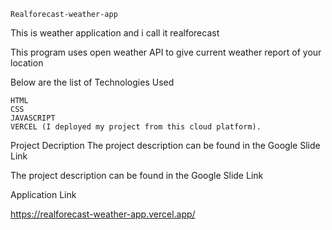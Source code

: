     Realforecast-weather-app

This is weather application and i call it realforecast

This program uses open weather API to give current weather report of your location

Below are the list of Technologies Used

    HTML
    CSS
    JAVASCRIPT
    VERCEL (I deployed my project from this cloud platform).

Project Decription
The project description can be found in the Google Slide Link

The project description can be found in the Google Slide Link


Application Link

https://realforecast-weather-app.vercel.app/
